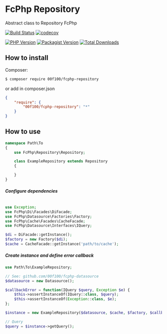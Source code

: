 # FcPhp Repository

Abstract class to Repository FcPhp

[![Build Status](https://travis-ci.org/00F100/fcphp-repository.svg?branch=master)](https://travis-ci.org/00F100/fcphp-repository) [![codecov](https://codecov.io/gh/00F100/fcphp-repository/branch/master/graph/badge.svg)](https://codecov.io/gh/00F100/fcphp-repository)

[![PHP Version](https://img.shields.io/packagist/php-v/00f100/fcphp-repository.svg)](https://packagist.org/packages/00F100/fcphp-repository) [![Packagist Version](https://img.shields.io/packagist/v/00f100/fcphp-repository.svg)](https://packagist.org/packages/00F100/fcphp-repository) [![Total Downloads](https://poser.pugx.org/00F100/fcphp-repository/downloads)](https://packagist.org/packages/00F100/fcphp-repository)

## How to install

Composer:
```sh
$ composer require 00f100/fcphp-repository
```

or add in composer.json
```json
{
    "require": {
        "00f100/fcphp-repository": "*"
    }
}
```

## How to use

```php
namespace Path\To
{
    use FcPhp\Repository\Repository;

    class ExampleRepository extends Repository
    {

    }
}
```

##### Configure dependencies

```php

use Exception;
use FcPhp\Di\Facades\DiFacade;
use FcPhp\Datasource\Factories\Factory;
use FcPhp\Cache\Facades\CacheFacade;
use FcPhp\Datasource\Interfaces\IQuery;

$di = DiFacade::getInstance();
$factory = new Factory($di);
$cache = CacheFacade::getInstance('path/to/cache');
```

##### Create instance and define error callback

```php
use Path\To\ExampleRepository;

// See: github.com/00f100/fcphp-datasource
$datasource = new Datasource();

$callbackError = function(IQuery $query, Exception $e) {
    $this->assertInstanceOf(IQuery::class, $query);
    $this->assertInstanceOf(Exception::class, $e);
};

$instance = new ExampleRepository($datasource, $cache, $factory, $callbackError);

// Query
$query = $instance->getQuery();
```